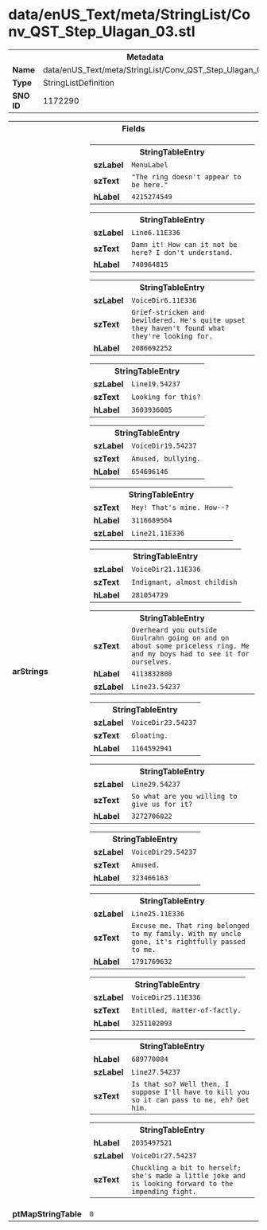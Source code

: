 <h1>data/enUS_Text/meta/StringList/Conv_QST_Step_Ulagan_03.stl</h1><table><tr><th colspan="100%">Metadata</th></tr><tr><td><b>Name</b></td><td>data/enUS_Text/meta/StringList/Conv_QST_Step_Ulagan_03.stl</td></tr><tr><td><b>Type</b></td><td>StringListDefinition</td></tr><tr><td><b>SNO ID</b></td><td>1172290</td></tr></table>

<table><tr><th colspan="100%">Fields</th></tr><tr><td><b>arStrings</b></td><td><table><tr><th colspan="100%">StringTableEntry</th></tr><tr><td><b>szLabel</b></td><td><code>MenuLabel</code></td></tr><tr><td><b>szText</b></td><td><code>"The ring doesn't appear to be here."</code></td></tr><tr><td><b>hLabel</b></td><td><code>4215274549</code></td></tr></table>


<table><tr><th colspan="100%">StringTableEntry</th></tr><tr><td><b>szLabel</b></td><td><code>Line6.11E336</code></td></tr><tr><td><b>szText</b></td><td><code>Damn it! How can it not be here? I don't understand.</code></td></tr><tr><td><b>hLabel</b></td><td><code>740964815</code></td></tr></table>


<table><tr><th colspan="100%">StringTableEntry</th></tr><tr><td><b>szLabel</b></td><td><code>VoiceDir6.11E336</code></td></tr><tr><td><b>szText</b></td><td><code>Grief-stricken and bewildered. He's quite upset they haven't found what they're looking for.</code></td></tr><tr><td><b>hLabel</b></td><td><code>2086692252</code></td></tr></table>


<table><tr><th colspan="100%">StringTableEntry</th></tr><tr><td><b>szLabel</b></td><td><code>Line19.54237</code></td></tr><tr><td><b>szText</b></td><td><code>Looking for this?</code></td></tr><tr><td><b>hLabel</b></td><td><code>3603936005</code></td></tr></table>


<table><tr><th colspan="100%">StringTableEntry</th></tr><tr><td><b>szLabel</b></td><td><code>VoiceDir19.54237</code></td></tr><tr><td><b>szText</b></td><td><code>Amused, bullying.</code></td></tr><tr><td><b>hLabel</b></td><td><code>654696146</code></td></tr></table>


<table><tr><th colspan="100%">StringTableEntry</th></tr><tr><td><b>szText</b></td><td><code>Hey! That's mine. How--?</code></td></tr><tr><td><b>hLabel</b></td><td><code>3116689564</code></td></tr><tr><td><b>szLabel</b></td><td><code>Line21.11E336</code></td></tr></table>


<table><tr><th colspan="100%">StringTableEntry</th></tr><tr><td><b>szLabel</b></td><td><code>VoiceDir21.11E336</code></td></tr><tr><td><b>szText</b></td><td><code>Indignant, almost childish</code></td></tr><tr><td><b>hLabel</b></td><td><code>281054729</code></td></tr></table>


<table><tr><th colspan="100%">StringTableEntry</th></tr><tr><td><b>szText</b></td><td><code>Overheard you outside Guulrahn going on and on about some priceless ring. Me and my boys had to see it for ourselves.</code></td></tr><tr><td><b>hLabel</b></td><td><code>4113832800</code></td></tr><tr><td><b>szLabel</b></td><td><code>Line23.54237</code></td></tr></table>


<table><tr><th colspan="100%">StringTableEntry</th></tr><tr><td><b>szLabel</b></td><td><code>VoiceDir23.54237</code></td></tr><tr><td><b>szText</b></td><td><code>Gloating.</code></td></tr><tr><td><b>hLabel</b></td><td><code>1164592941</code></td></tr></table>


<table><tr><th colspan="100%">StringTableEntry</th></tr><tr><td><b>szLabel</b></td><td><code>Line29.54237</code></td></tr><tr><td><b>szText</b></td><td><code>So what are you willing to give us for it?</code></td></tr><tr><td><b>hLabel</b></td><td><code>3272706022</code></td></tr></table>


<table><tr><th colspan="100%">StringTableEntry</th></tr><tr><td><b>szLabel</b></td><td><code>VoiceDir29.54237</code></td></tr><tr><td><b>szText</b></td><td><code>Amused.</code></td></tr><tr><td><b>hLabel</b></td><td><code>323466163</code></td></tr></table>


<table><tr><th colspan="100%">StringTableEntry</th></tr><tr><td><b>szLabel</b></td><td><code>Line25.11E336</code></td></tr><tr><td><b>szText</b></td><td><code>Excuse me. That ring belonged to my family. With my uncle gone, it's rightfully passed to me.</code></td></tr><tr><td><b>hLabel</b></td><td><code>1791769632</code></td></tr></table>


<table><tr><th colspan="100%">StringTableEntry</th></tr><tr><td><b>szLabel</b></td><td><code>VoiceDir25.11E336</code></td></tr><tr><td><b>szText</b></td><td><code>Entitled, matter-of-factly.</code></td></tr><tr><td><b>hLabel</b></td><td><code>3251102093</code></td></tr></table>


<table><tr><th colspan="100%">StringTableEntry</th></tr><tr><td><b>hLabel</b></td><td><code>689770084</code></td></tr><tr><td><b>szLabel</b></td><td><code>Line27.54237</code></td></tr><tr><td><b>szText</b></td><td><code>Is that so? Well then, I suppose I'll have to kill you so it can pass to me, eh? Get him.</code></td></tr></table>


<table><tr><th colspan="100%">StringTableEntry</th></tr><tr><td><b>hLabel</b></td><td><code>2035497521</code></td></tr><tr><td><b>szLabel</b></td><td><code>VoiceDir27.54237</code></td></tr><tr><td><b>szText</b></td><td><code>Chuckling a bit to herself; she's made a little joke and is looking forward to the impending fight.</code></td></tr></table>


</td></tr><tr><td><b>ptMapStringTable</b></td><td><code>0</code></td></tr></table>

